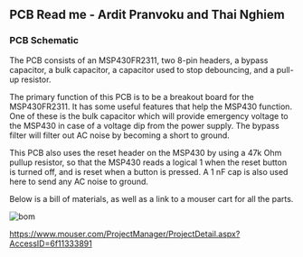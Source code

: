 ## PCB Read me - Ardit Pranvoku and Thai Nghiem

### PCB Schematic

The PCB consists of an MSP430FR2311, two 8-pin headers, a bypass capacitor, a bulk capacitor, a capacitor used to stop debouncing, and a pull-up resistor.

The primary function of this PCB is to be a breakout board for the MSP430FR2311. It has some useful
features that help the MSP430 function. One of these is the bulk capacitor which will provide
emergency voltage to the MSP430 in case of a voltage dip from the power supply. The bypass filter will filter out AC noise by becoming a short to ground. 

This PCB also uses the reset header on the MSP430 by using a 47k Ohm pullup resistor, so that the MSP430 
reads a logical 1 when the reset button is turned off, and is reset when a button is pressed. 
A 1 nF cap is also used here to send any AC noise to ground.

Below is a bill of materials, as well as a link to a mouser cart for all the parts.


![bom](https://user-images.githubusercontent.com/14367479/32194650-5d6b3484-bd91-11e7-843d-a7de2c1c28c3.png)

https://www.mouser.com/ProjectManager/ProjectDetail.aspx?AccessID=6f11333891



